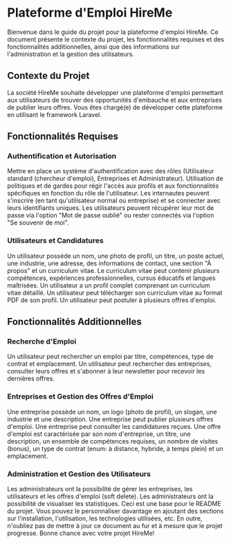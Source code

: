 # Plateforme d'Emploi HireMe 
Bienvenue dans le guide du projet pour la plateforme d'emploi HireMe. Ce document présente le contexte du projet, les fonctionnalités requises et des fonctionnalités additionnelles, ainsi que des informations sur l'administration et la gestion des utilisateurs.

## Contexte du Projet
La société HireMe souhaite développer une plateforme d'emploi permettant aux utilisateurs de trouver des opportunités d'embauche et aux entreprises de publier leurs offres. Vous êtes chargé(e) de développer cette plateforme en utilisant le framework Laravel.

## Fonctionnalités Requises
### Authentification et Autorisation
Mettre en place un système d'authentification avec des rôles (Utilisateur standard (chercheur d'emploi), Entreprises et Administrateur).
Utilisation de politiques et de gardes pour régir l'accès aux profils et aux fonctionnalités spécifiques en fonction du rôle de l'utilisateur.
Les internautes peuvent s'inscrire (en tant qu'utilisateur normal ou entreprise) et se connecter avec leurs identifiants uniques.
Les utilisateurs peuvent récupérer leur mot de passe via l'option "Mot de passe oublié" ou rester connectés via l'option "Se souvenir de moi".
### Utilisateurs et Candidatures
Un utilisateur possède un nom, une photo de profil, un titre, un poste actuel, une industrie, une adresse, des informations de contact, une section "À propos" et un curriculum vitae.
Le curriculum vitae peut contenir plusieurs compétences, expériences professionnelles, cursus éducatifs et langues maîtrisées.
Un utilisateur a un profil complet comprenant un curriculum vitae détaillé.
Un utilisateur peut télécharger son curriculum vitae au format PDF de son profil.
Un utilisateur peut postuler à plusieurs offres d'emploi.
## Fonctionnalités Additionnelles
### Recherche d'Emploi
Un utilisateur peut rechercher un emploi par titre, compétences, type de contrat et emplacement.
Un utilisateur peut rechercher des entreprises, consulter leurs offres et s'abonner à leur newsletter pour recevoir les dernières offres.
### Entreprises et Gestion des Offres d'Emploi
Une entreprise possède un nom, un logo (photo de profil), un slogan, une industrie et une description.
Une entreprise peut publier plusieurs offres d'emploi.
Une entreprise peut consulter les candidatures reçues.
Une offre d'emploi est caractérisée par son nom d'entreprise, un titre, une description, un ensemble de compétences requises, un nombre de visites (bonus), un type de contrat (enum: à distance, hybride, à temps plein) et un emplacement.
### Administration et Gestion des Utilisateurs
Les administrateurs ont la possibilité de gérer les entreprises, les utilisateurs et les offres d'emploi (soft delete).
Les administrateurs ont la possibilité de visualiser les statistiques.
Ceci est une base pour le README du projet. Vous pouvez le personnaliser davantage en ajoutant des sections sur l'installation, l'utilisation, les technologies utilisées, etc. En outre, n'oubliez pas de mettre à jour ce document au fur et à mesure que le projet progresse. Bonne chance avec votre projet HireMe!